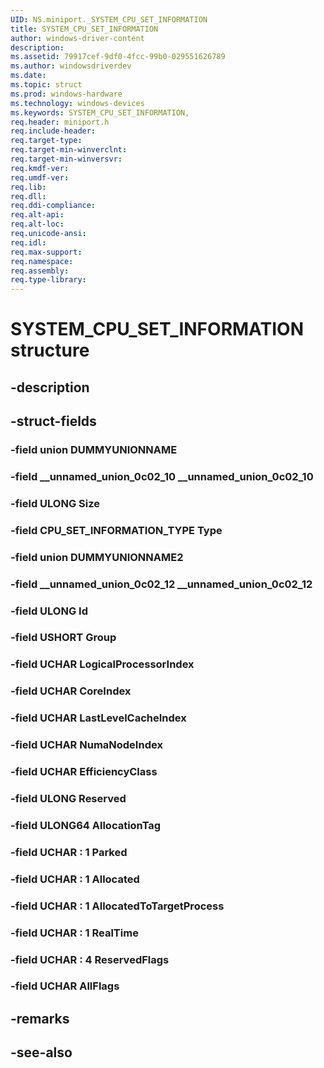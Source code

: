 ```yaml
---
UID: NS.miniport._SYSTEM_CPU_SET_INFORMATION
title: SYSTEM_CPU_SET_INFORMATION
author: windows-driver-content
description: 
ms.assetid: 79917cef-9df0-4fcc-99b0-029551626789
ms.author: windowsdriverdev
ms.date: 
ms.topic: struct
ms.prod: windows-hardware
ms.technology: windows-devices
ms.keywords: SYSTEM_CPU_SET_INFORMATION, 
req.header: miniport.h
req.include-header:
req.target-type:
req.target-min-winverclnt:
req.target-min-winversvr:
req.kmdf-ver:
req.umdf-ver:
req.lib:
req.dll:
req.ddi-compliance:
req.alt-api:
req.alt-loc:
req.unicode-ansi:
req.idl:
req.max-support:
req.namespace:
req.assembly:
req.type-library:
---
```


# SYSTEM_CPU_SET_INFORMATION structure

## -description



## -struct-fields

### -field union DUMMYUNIONNAME			
 	
### -field __unnamed_union_0c02_10 __unnamed_union_0c02_10			
 	
### -field ULONG Size			
 	
### -field CPU_SET_INFORMATION_TYPE Type			
 	
### -field union DUMMYUNIONNAME2			
 	
### -field __unnamed_union_0c02_12 __unnamed_union_0c02_12			
 	
### -field ULONG Id			
 	
### -field USHORT Group			
 	
### -field UCHAR LogicalProcessorIndex			
 	
### -field UCHAR CoreIndex			
 	
### -field UCHAR LastLevelCacheIndex			
 	
### -field UCHAR NumaNodeIndex			
 	
### -field UCHAR EfficiencyClass			
 	
### -field ULONG Reserved			
 	
### -field ULONG64 AllocationTag			
 	
### -field UCHAR  : 1 Parked			
 	
### -field UCHAR  : 1 Allocated			
 	
### -field UCHAR  : 1 AllocatedToTargetProcess			
 	
### -field UCHAR  : 1 RealTime			
 	
### -field UCHAR  : 4 ReservedFlags			
 	
### -field UCHAR AllFlags			
 	
## -remarks

## -see-also